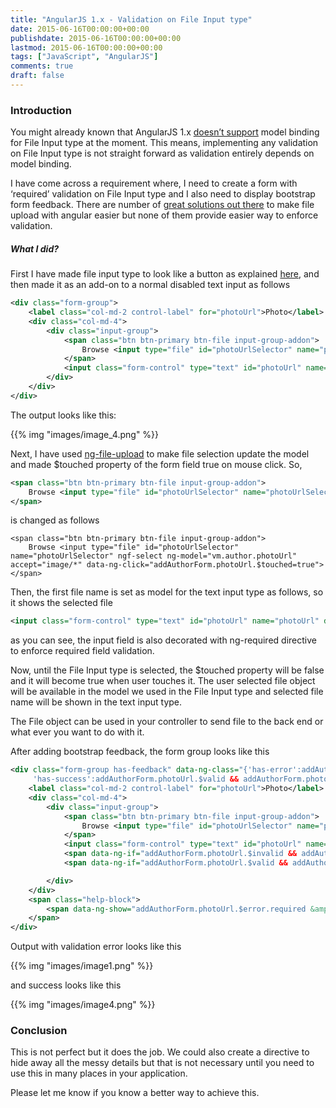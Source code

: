 ```yaml
---
title: "AngularJS 1.x - Validation on File Input type"
date: 2015-06-16T00:00:00+00:00
publishdate: 2015-06-16T00:00:00+00:00
lastmod: 2015-06-16T00:00:00+00:00
tags: ["JavaScript", "AngularJS"]
comments: true
draft: false
---
```


<h3>Introduction</h3> <p>You might already known that AngularJS 1.x <a href="https://github.com/angular/angular.dart/issues/1094" target="_blank">doesn’t support</a> model binding for File Input type at the moment. This means, implementing any validation on File Input type is not straight forward as validation entirely depends on model binding.</p> <p>I have come across a requirement where, I need to create a form <!-- more -->with ‘required’ validation on File Input type and I also need to display bootstrap form feedback. There are number of <a href="http://stackoverflow.com/a/20506037/3208697" target="_blank">great solutions out there</a> to make file upload with angular easier but none of them provide easier way to enforce validation.</p> <h5>What I did?</h5> <p>First I have made file input type to look like a button as explained <a href="http://www.abeautifulsite.net/whipping-file-inputs-into-shape-with-bootstrap-3/" target="_blank">here</a>, and then made it as an add-on to a normal disabled text input as follows</p>

```xml
<div class="form-group">
    <label class="col-md-2 control-label" for="photoUrl">Photo</label>
    <div class="col-md-4">
        <div class="input-group">
            <span class="btn btn-primary btn-file input-group-addon">
                Browse <input type="file" id="photoUrlSelector" name="photoUrlSelector" accept="image/*" >
            </span>
            <input class="form-control" type="text" id="photoUrl" name="photoUrl" data-ng-disabled="true">
        </div>
    </div>
</div>
```

<p>The output looks like this:</p>
{{% img "images/image_4.png" %}}

<p>Next, I have used <a href="https://github.com/danialfarid/ng-file-upload" target="_blank">ng-file-upload</a> to make file selection update the model and made $touched property of the form field true on mouse click. So,</p>

```xml
<span class="btn btn-primary btn-file input-group-addon">
    Browse <input type="file" id="photoUrlSelector" name="photoUrlSelector" accept="image/*">
</span>
```

<p>is changed as follows</p>

```
<span class="btn btn-primary btn-file input-group-addon">
    Browse <input type="file" id="photoUrlSelector" name="photoUrlSelector" ngf-select ng-model="vm.author.photoUrl" accept="image/*" data-ng-click="addAuthorForm.photoUrl.$touched=true">
</span>
```

<p>Then, the first file name is set as model for the text input type as follows, so it shows the selected file</p>

```xml
<input class="form-control" type="text" id="photoUrl" name="photoUrl" data-ng-model="vm.author.photoUrl[0].name" data-ng-required="true" data-ng-disabled="true">
```
as you can see, the input field is also decorated with ng-required directive to enforce required field validation. 
<p>Now, until the File Input type is selected, the $touched property will be false and it will become true when user touches it. The user selected file object will be available in the model we used in the File Input type and selected file name will be shown in the text input type.</p>
<p>The File object can be used in your controller to send file to the back end or what ever you want to do with it. </p>
<p>After adding bootstrap feedback, the form group looks like this</p>

```xml
<div class="form-group has-feedback" data-ng-class="{'has-error':addAuthorForm.photoUrl.$invalid && addAuthorForm.photoUrl.$touched,
     'has-success':addAuthorForm.photoUrl.$valid && addAuthorForm.photoUrl.$touched}">
    <label class="col-md-2 control-label" for="photoUrl">Photo</label>
    <div class="col-md-4">
        <div class="input-group">
            <span class="btn btn-primary btn-file input-group-addon">
                Browse <input type="file" id="photoUrlSelector" name="photoUrlSelector" ngf-select ng-model="vm.author.photoUrl" accept="image/*" data-ng-click="addAuthorForm.photoUrl.$touched=true">
            </span>
            <input class="form-control" type="text" id="photoUrl" name="photoUrl" data-ng-model="vm.author.photoUrl[0].name" data-ng-required="true" data-ng-disabled="true">
            <span data-ng-if="addAuthorForm.photoUrl.$invalid && addAuthorForm.photoUrl.$touched" class="glyphicon glyphicon-remove form-control-feedback"></span>
            <span data-ng-if="addAuthorForm.photoUrl.$valid && addAuthorForm.photoUrl.$touched" class="glyphicon glyphicon-ok form-control-feedback"></span>

        </div>
    </div>
    <span class="help-block">
        <span data-ng-show="addAuthorForm.photoUrl.$error.required &amp;&amp; addAuthorForm.photoUrl.$touched">The Photo is required field.</span>
    </span>
</div>
```

<p>Output with validation error looks like this</p>
{{% img "images/image1.png" %}}
<p>and success looks like this</p>
{{% img "images/image4.png" %}}
<h3>Conclusion</h3>
<p>This is not perfect but it does the job. We could also create a directive to hide away all the messy details but that is not necessary until you need to use this in many places in your application. </p>
<p>Please let me know if you know a better way to achieve this.</p>